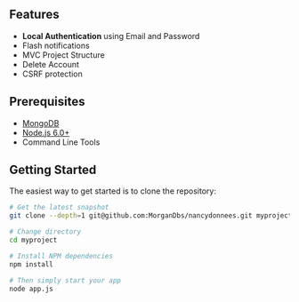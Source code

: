 Features
--------

- **Local Authentication** using Email and Password
- Flash notifications
- MVC Project Structure
- Delete Account
- CSRF protection

Prerequisites
-------------

- [MongoDB](https://www.mongodb.org/downloads)
- [Node.js 6.0+](http://nodejs.org)
- Command Line Tools

Getting Started
---------------

The easiest way to get started is to clone the repository:

```bash
# Get the latest snapshot
git clone --depth=1 git@github.com:MorganDbs/nancydonnees.git myproject

# Change directory
cd myproject

# Install NPM dependencies
npm install

# Then simply start your app
node app.js
```
